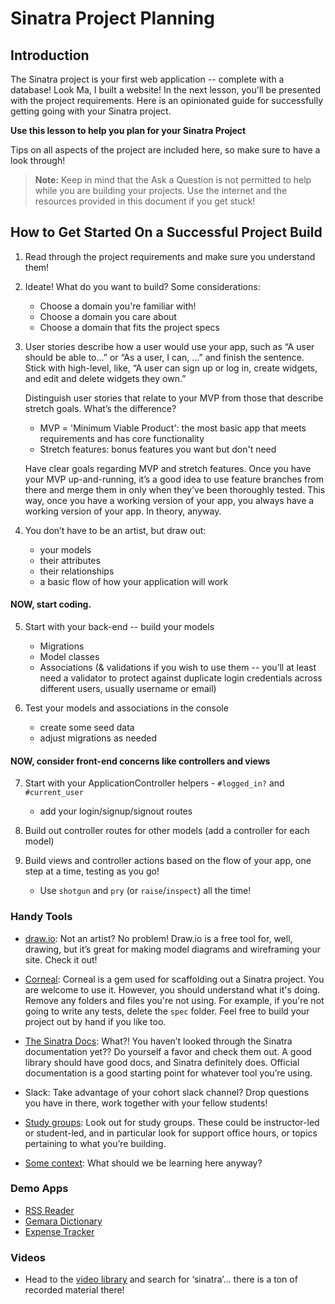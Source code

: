 # Sinatra Project Planning

## Introduction

The Sinatra project is your first web application -- complete with a database!
Look Ma, I built a website! In the next lesson, you'll be presented with the project
requirements. Here is an opinionated guide for successfully
getting going with your Sinatra project.

**Use this lesson to help you plan for your Sinatra Project**

Tips on all aspects of the project are included here, so make sure to have a
look through!

> **Note:** Keep in mind that the Ask a Question is not permitted to help while
> you are building your projects. Use the internet and the resources provided in
> this document if you get stuck!

## How to Get Started On a Successful Project Build

1.  Read through the project requirements and make sure you understand them!

2.  Ideate! What do you want to build? Some considerations:

    - Choose a domain you're familiar with!
    - Choose a domain you care about
    - Choose a domain that fits the project specs

3.  User stories describe how a user would use your app, such as “A user should
    be able to…” or “As a user, I can, …” and finish the sentence. Stick with
    high-level, like, “A user can sign up or log in, create widgets, and edit and
    delete widgets they own.”

    Distinguish user stories that relate to your MVP from those that describe stretch
    goals. What’s the difference?

    - MVP = 'Minimum Viable Product': the most basic app that meets requirements and has
      core functionality
    - Stretch features: bonus features you want but don't need

    Have clear goals regarding MVP and stretch features. Once you have your MVP
    up-and-running, it’s a good idea to use feature branches from there and merge them
    in only when they’ve been thoroughly tested. This way, once you have a working
    version of your app, you always have a working version of your app. In theory,
    anyway.

4.  You don’t have to be an artist, but draw out:

    - your models
    - their attributes
    - their relationships
    - a basic flow of how your application will work

#### NOW, start coding.

5.  Start with your back-end -- build your models

    - Migrations
    - Model classes
    - Associations (& validations if you wish to use them -- you’ll at least need a
      validator to protect against duplicate login credentials across different users,
      usually username or email)

6.  Test your models and associations in the console

    - create some seed data
    - adjust migrations as needed

#### NOW, consider front-end concerns like controllers and views

7.  Start with your ApplicationController helpers - `#logged_in?` and `#current_user`

    - add your login/signup/signout routes

8.  Build out controller routes for other models (add a controller for each model)

9.  Build views and controller actions based on the flow of your app, one step at a
    time, testing as you go!

    - Use `shotgun` and `pry` (or `raise`/`inspect`) all the time!

### Handy Tools

- [draw.io][]: Not an artist? No problem! Draw.io is a free tool for, well, drawing,
  but it’s great for making model diagrams and wireframing your site. Check it out!

- [Corneal][]: Corneal is a gem used for scaffolding out a Sinatra project. You are
  welcome to use it. However, you should understand what it's doing. Remove any
  folders and files you're not using. For example, if you're not going to write any
  tests, delete the `spec` folder. Feel free to build your project out by hand if you
  like too.

- [The Sinatra Docs][]: What?! You haven’t looked through the Sinatra documentation
  yet?? Do yourself a favor and check them out. A good library should have good docs,
  and Sinatra definitely does. Official documentation is a good starting point for
  whatever tool you’re using.

- Slack: Take advantage of your cohort slack channel? Drop questions you have in there,
  work together with your fellow students!

- [Study groups][]: Look out for study groups. These could be instructor-led or
  student-led, and in particular look for support office hours,
  or topics pertaining to what you’re building.

- [Some context][]: What should we be learning here anyway?

### Demo Apps

- [RSS Reader](https://catchup-rss.herokuapp.com/)
- [Gemara Dictionary](http://www.gemaradictionary.com/)
- [Expense Tracker](https://sinatra-expense-tracker.herokuapp.com/)

### Videos

- Head to the [video library][] and search for ‘sinatra’... there is a ton of recorded material there!

[video library]: https://instruction.learn.co
[draw.io]: https://www.draw.io/
[corneal]: https://github.com/thebrianemory/corneal
[the sinatra docs]: http://sinatrarb.com/documentation.html
[study groups]: https://learn.co/study-groups
[some context]: https://github.com/AyanaZaire/sinatra-section-resources/blob/master/what-to-prioritize-in-sinatra.md
[planning form]: https://docs.google.com/forms/d/18VxqGwtr4VJeTeogitVaD2gBfmQleGyPoz4N3gMURuU/edit?ts=5df96877
